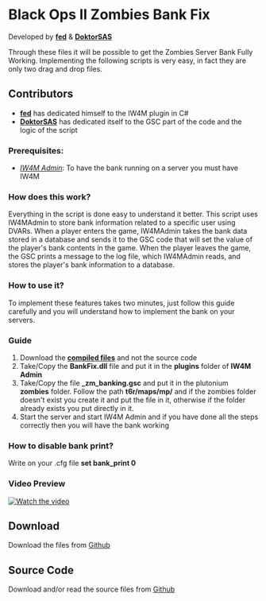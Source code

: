 # Black Ops II Zombies Bank Fix
Developed by [**fed**](https://github.com/fedddddd) & [**DoktorSAS**](https://github.com/DoktorSAS)

Through these files it will be possible to get the Zombies Server Bank Fully Working. Implementing the following scripts is very easy, in fact they are only two drag and drop files.

## Contributors
- [**fed**](https://github.com/fedddddd) has dedicated himself to the IW4M plugin in C#
- [**DoktorSAS**](https://github.com/DoktorSAS) has dedicated itself to the GSC part of the code and the logic of the script

### Prerequisites:
- [*IW4M Admin*](https://github.com/RaidMax/IW4M-Admin/releases): To have the bank running on a server you must have IW4M 

### How does this work?
Everything in the script is done easy to understand it better. This script uses IW4MAdmin to store bank information related to a specific user using DVARs. When a player enters the game, IW4MAdmin takes the bank data stored in a database and sends it to the GSC code that will set the value of the player's bank contents in the game. When the player leaves the game, the GSC prints a message to the log file, which IW4MAdmin reads, and stores the player's bank information to a database.

### How to use it?
To implement these features takes two minutes, just follow this guide carefully and you will understand how to implement the bank on your servers.

### Guide  
1. Download the [**compiled files**](https://github.com/DoktorSAS/bank-fix) and not the source code 
2. Take/Copy the **BankFix.dll** file and put it in the **plugins** folder of **IW4M Admin**
3. Take/Copy the file **_zm_banking.gsc** and put it in the plutonium **zombies** folder. Follow the path **t6r/maps/mp/** and if the zombies folder doesn't exist you create it and put the file in it, otherwise if the folder already exists you put directly in it.
4. Start the server and start IW4M Admin and if you have done all the steps correctly then you will have the bank working

### How to disable bank print?
Write on your .cfg file **set bank_print 0**

### Video Preview
[![Watch the video](https://img.youtube.com/vi/7UgtPc1LcqU/hqdefault.jpg)](https://youtu.be/7UgtPc1LcqU)

## Download
Download the files from [Github](https://github.com/DoktorSAS/bank-fix)


## Source Code
Download and/or read the source files from [Github](https://github.com/DoktorSAS/bank-fix)
